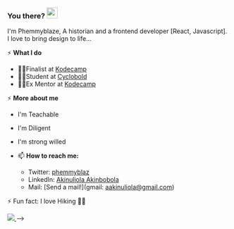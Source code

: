 ### You there? <img src="https://raw.githubusercontent.com/MartinHeinz/MartinHeinz/master/wave.gif" width="25px">
I'm Phemmyblaze, A historian and  a frontend developer [React, Javascript]. 
I love to bring design to life...

  
⚡ **What I do** 
  - 👨‍💻Finalist at [Kodecamp](https://kodehauz.com)
  - 👨‍🎓Student at [Cyclobold](https://cyclobold.com/)
  - 🧍‍♂️Ex Mentor at [Kodecamp](https://kodehauz.com)
  
<!---🌱 **What I'm learning**  
   -🏫 Javascript, NodeJS, MongoDB, ReactJS and ExpressJS. --->
   
   ⚡ **More about me** 
  - I'm Teachable
  - I'm Diligent 
  - I'm strong willed 

 
- 📫 **How to reach me:** 
	- Twitter: [phemmyblaz](https://twitter.com/phemmyblaz) 
	- LinkedIn: [Akinuliola Akinbobola](https://www.linkedin.com/in/akinulilalaakinbobolaoluwafemi/)
	- Mail: [Send a mail!](gmail: aakinuliola@gmail.com)
    


 ⚡ Fun fact: I love Hiking 🧗‍♂️
    
    
<div>
  <a href="/" align="left">
    <img src="https://github-readme-stats.vercel.app/api/top-langs/?username=phemmyblaze&text_color=586069&layout=compact&hide_border=true&bg_color=fff&title_color=0366d6&count_private=true&include_all_commits=true" />
  </a> -->
<!-- 	![trophy](https://github-profile-trophy.vercel.app/?username=phemmyblaze)
</div>	

<div>
  <a href="/" align="right">
    <img src="https://github-readme-stats.vercel.app/api?username=phemmyblaze&count_private=true&show_icons=true&icon_color=222&title_color=0366d6&text_color=586069&bg_color=fff&hide=issues&hide_border=true&include_all_commits=true" />
  </a>
</div>



